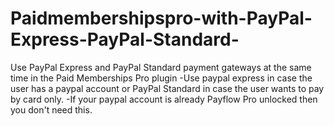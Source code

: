 # Paidmembershipspro-with-PayPal-Express-PayPal-Standard-
Use PayPal Express and PayPal Standard payment gateways at the same time in the Paid Memberships Pro plugin
-Use paypal express in case the user has a paypal account or PayPal Standard in case the user wants to pay by card only.
-If your paypal account is already Payflow Pro unlocked then you don't need this.
